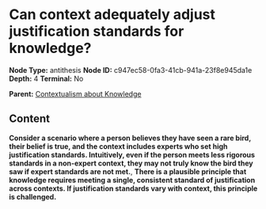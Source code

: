 # Can context adequately adjust justification standards for knowledge?

**Node Type:** antithesis
**Node ID:** c947ec58-0fa3-41cb-941a-23f8e945da1e
**Depth:** 4
**Terminal:** No

**Parent:** [Contextualism about Knowledge](contextualism-about-knowledge-synthesis-11a527e3-7b47-4133-8357-901869f902d6.md)

## Content

**Consider a scenario where a person believes they have seen a rare bird, their belief is true, and the context includes experts who set high justification standards. Intuitively, even if the person meets less rigorous standards in a non-expert context, they may not truly know the bird they saw if expert standards are not met.**, **There is a plausible principle that knowledge requires meeting a single, consistent standard of justification across contexts. If justification standards vary with context, this principle is challenged.**
